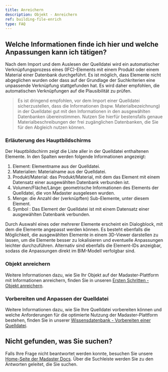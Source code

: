 ```yaml
---
title: Anreichern
description: Objekt - Anreichern
ref: building-file-enrich
type: FAQ
---
```


## Welche Informationen finde ich hier und welche Anpassungen kann ich tätigen?
Nach dem Import und dem Auslesen der Quelldatei wird ein automatischer Verknüpfungsprozess eines (IFC)-Elements mit einem Produkt oder einem Material einer Datenbank durchgeführt. Es ist möglich, dass Elemente nicht abgeglichen wurden oder dass auf der Grundlage der Suchkriterien eine unpassende Verknüpfung stattgefunden hat. Es wird daher empfohlen, die automatischen Verknüpfungen auf die Plausibilität zu prüfen.

> Es ist dringend empfohlen, vor dem Import einer Quelldatei sicherzustellen, dass die Informationen (bspw. Materialbezeichnung) in der Quelldatei gut mit den Informationen in den ausgewählten Datenbanken übereinstimmen. Nutzen Sie hierfür bestensfalls genaue Materialbeschreibungen der frei zugänglichen Datenbanken, die Sie für den Abgleich nutzen können.

### Erläuterung des Hauptbildschirms
Der Hauptbildschirm zeigt die Liste aller in der Quelldatei enthaltenen Elemente. In den Spalten werden folgende Informationen angezeigt:

1. Element: Elementname aus der Quelldatei.
1. Materialien: Materialname aus der Quelldatei.
1. Produkt/Material: das Produkt/Material, mit dem das Element mit einem Datensatz einer ausgewählten Datenbank verbunden ist.
1. Volumen/Fläche/Länge: geometrische Informationen des Elements der Quelldatei, die von Madaster ausgelesen wurden.
1. Menge: die Anzahl der (verknüpften) Sub-Elemente, unter diesem Element.
1. Symbol <iconify-icon inline icon='mdi-link-variant'/>: Das Element der Quelldatei ist mit einem Datensatz einer ausgewählten Datenbank verbunden.

Durch Auswahl eines oder mehrerer Elemente erscheint ein Dialogblock, mit dem die Elemente angepasst werden können. Es besteht ebenfalls die Möglichkeit, die ausgewählten Elemente in einem 3D-Viewer <iconify-icon inline icon='mdi-axis-arrow-info'/> darstellen zu lassen, um die Elemente besser zu lokalisieren und eventuelle Anpassungen leichter durchzuführen. Alternativ sind ebenfalls die Element-IDs <iconify-icon inline icon='mdi-identifier'/> anzeigbar, sodass die Anpassungen direkt im BIM-Modell verfolgbar sind.

### Objekt anreichern
Weitere Informationen dazu, wie Sie Ihr Objekt auf der Madaster-Plattform mit Informationen anreichern, finden Sie in unseren <a href="https://docs.madaster.com/de/de/get-started/enrich-objects-with-material-and-product-databases" target="_blank">Ersten Schritten - Objekt anreichern</a>.

### Vorbereiten und Anpassen der Quelldatei
Weitere Informationen dazu, wie Sie Ihre Quelldatei vorbereiten können und welche Anforderungen für die optimierte Nutzung der Madaster-Plattform bestehen, finden Sie in unserer <a href="https://docs.madaster.com/de/de/knowledge-base/preparing-bim-ifc-source-files.html" target="_blank">Wissensdatenbank - Vorbereiten einer Quelldatei</a>.

## Nicht gefunden, was Sie suchen?
Falls Ihre Frage nicht beantwortet werden konnte, besuchen Sie unsere <a href="https://docs.madaster.com/de/de/" target="_blank">Home-Seite der Madaster Docs</a>. Über die Suchleiste werden Sie zu den Antworten geleitet, die Sie suchen.